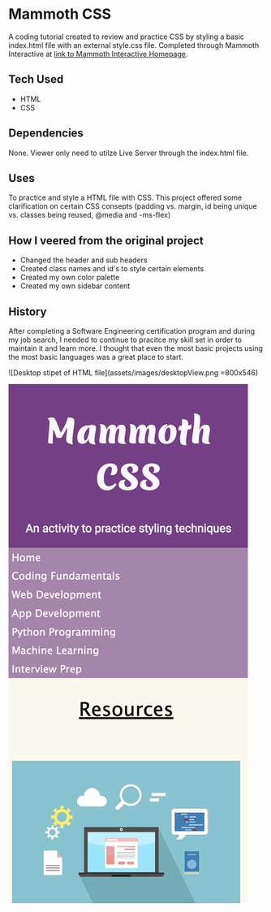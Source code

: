 # Mammoth CSS

A coding tutorial created to review and practice CSS by styling a basic index.html file with an external style.css file. Completed through Mammoth Interactive at [link to Mammoth Interactive Homepage](https://training.mammothinteractive.com/courses).

## Tech Used
- HTML
- CSS

## Dependencies
None. Viewer only need to utilze Live Server through the index.html file.

## Uses
To practice and style a HTML file with CSS. This project offered some clarification on certain CSS consepts (padding vs. margin, id being unique vs. classes being reused, @media and -ms-flex)

## How I veered from the original project
- Changed the header and sub headers
- Created class names and id's to style certain elements
- Created my own color palette
- Created my own sidebar content

## History
After completing a Software Engineering certification program and during my job search, I needed to continue to pracitce my skill set in order to maintain it and learn more. I thought that even the most basic projects using the most basic languages was a great place to start.

![Desktop stipet of HTML file](assets/images/desktopView.png =800x546)

![Mobile stipet of HTML file](assets/images/mobileView.png)